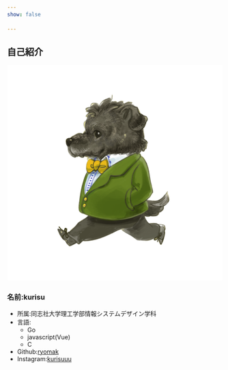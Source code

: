 ```yaml
---
show: false

---
```


## 自己紹介
![](./icon.png)
### 名前:kurisu
- 所属:同志社大学理工学部情報システムデザイン学科
- 言語:
	- Go
	- javascript(Vue)
	- C
- Github:[ryomak](https://github.com/ryomak)
- Instagram:[kurisuuu](https://www.instagram.com/kurisuuu413/?hl=ja)